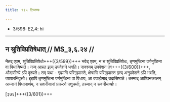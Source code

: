 ```yaml
---
title: १९५ टिप्पण्यः

---
```

- 3/598: E2,4: hi

____________________________________________


## न श्रुतिविप्रतिषेधात् // MS_३,६.२४ //

नैतद् एवम्, श्रुतिविप्रतिषेधो+++({3/599})+++ भवेद् एवम्, न च श्रुतिविप्रतिषेधः, तृणमुष्टिना पर्णमुष्टिना वा पिधायिष्यते। नन्व् आस्त इत्य् उपवेशने भवति। नावश्यम् उपवेशन एव+++({3/600})+++, औदासीन्ये ऽपि दृश्यते। तद् यथा - गृह्याणि परिगृह्यास्ते, क्षेत्राणि परिगृह्यास्त इत्य् अनुपदेशने ऽपि भवति, व्यापारनिवृत्तौ। इहापि तृणमुष्टिना पर्णमुष्टिना वा पिधाय, आ वपाहोमाद् उदासिष्यते। तस्माद् आश्विनकालम् आम्नानं विधानार्थम्, न सवनीयानां प्रकरणे पशुधर्माः, तस्मान् न सवनीयार्थाः।

[३७६]+++({3/601})+++